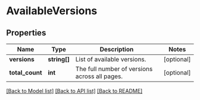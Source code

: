 # AvailableVersions

## Properties
Name | Type | Description | Notes
------------ | ------------- | ------------- | -------------
**versions** | **string[]** | List of available versions. | [optional] 
**total_count** | **int** | The full number of versions across all pages. | [optional] 

[[Back to Model list]](../README.md#documentation-for-models) [[Back to API list]](../README.md#documentation-for-api-endpoints) [[Back to README]](../README.md)


